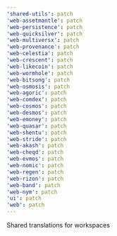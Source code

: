 ```yaml
---
'shared-utils': patch
'web-assetmantle': patch
'web-persistence': patch
'web-quicksilver': patch
'web-multiversx': patch
'web-provenance': patch
'web-celestia': patch
'web-crescent': patch
'web-likecoin': patch
'web-wormhole': patch
'web-bitsong': patch
'web-osmosis': patch
'web-agoric': patch
'web-comdex': patch
'web-cosmos': patch
'web-desmos': patch
'web-emoney': patch
'web-quasar': patch
'web-shentu': patch
'web-stride': patch
'web-akash': patch
'web-cheqd': patch
'web-evmos': patch
'web-nomic': patch
'web-regen': patch
'web-rizon': patch
'web-band': patch
'web-nym': patch
'ui': patch
'web': patch
---
```


Shared translations for workspaces
